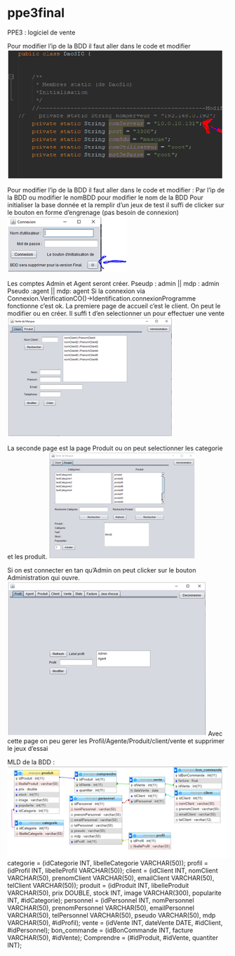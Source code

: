 # ppe3final
PPE3 : logiciel de vente

Pour modifier l’ip de la BDD il faut aller dans le code et modifier 
![test](https://raw.githubusercontent.com/MarquesVivian/ppe3final/master/image/1.png)


Pour modifier l’ip de la BDD il faut aller dans le code et modifier :
Par l’ip de la BDD ou modifier le nomBDD pour modifier le nom de la BDD
Pour initialiser la base donnée et la remplir d’un jeux de test il suffi de clicker sur le bouton en forme d’engrenage (pas besoin de connexion)
![](https://raw.githubusercontent.com/MarquesVivian/ppe3final/master/image/2.png)


Les comptes Admin et Agent seront créer.
Pseudp : admin || mdp : admin 
Pseudo :agent || mdp: agent
Si la connexion via
Connexion.VerificationCO()->Identification.connexionProgramme fonctionne c’est ok.
La premiere page de accueil c’est le client. On peut le modifier ou en créer. Il suffi t d’en selectionner un pour effectuer une vente
![](https://raw.githubusercontent.com/MarquesVivian/ppe3final/master/image/3.png)


La seconde page est la page Produit ou on peut selectionner les categorie et les produit.
![](https://raw.githubusercontent.com/MarquesVivian/ppe3final/master/image/4.png)


Si on est connecter en tan qu’Admin on peut clicker sur le bouton Administration qui ouvre.
![](https://raw.githubusercontent.com/MarquesVivian/ppe3final/master/image/5.png)
Avec cette page on peu gerer les Profil/Agente/Produit/client/vente et supprimer le jeux d’essai


MLD de la BDD :
![](https://raw.githubusercontent.com/MarquesVivian/ppe3final/master/image/6.png)
categorie = (idCategorie INT, libelleCategorie VARCHAR(50));
profil = (idProfil INT, libelleProfil VARCHAR(50));
client = (idClient INT, nomClient VARCHAR(50), prenomClient VARCHAR(50), emailClient VARCHAR(50), telClient VARCHAR(50));
produit = (idProduit INT, libelleProduit VARCHAR(50), prix DOUBLE, stock INT, image VARCHAR(300), popularite INT, #idCategorie);
personnel = (idPersonnel INT, nomPersonnel VARCHAR(50), prenomPersonnel VARCHAR(50), emailPersonnel VARCHAR(50), telPersonnel VARCHAR(50), pseudo VARCHAR(50), mdp VARCHAR(50), #idProfil);
vente = (idVente INT, dateVente DATE, #idClient, #idPersonnel);
bon_commande = (idBonCommande INT, facture VARCHAR(50), #idVente);
Comprendre = (#idProduit, #idVente, quantiter INT);


